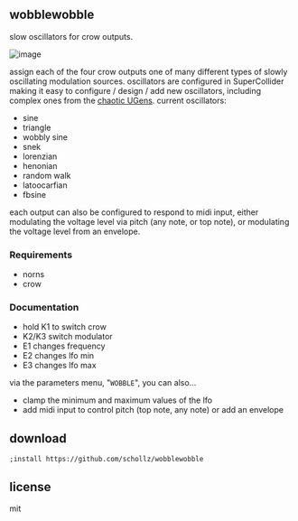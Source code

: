 ## wobblewobble

slow oscillators for crow outputs.

![image](https://user-images.githubusercontent.com/6550035/118399616-dee2bc80-b612-11eb-8594-5385cec7ea38.gif)

assign each of the four crow outputs one of many different types of slowly oscillating modulation sources. oscillators are configured in SuperCollider making it easy to configure / design / add new oscillators, including complex ones from the [chaotic UGens](https://doc.sccode.org/Browse.html#UGens%3EGenerators%3EChaotic). current oscillators:

- sine
- triangle
- wobbly sine
- snek
- lorenzian
- henonian
- random walk
- latoocarfian
- fbsine

each output can also be configured to respond to midi input, either modulating the voltage level via pitch (any note, or top note), or modulating the voltage level from an envelope.

### Requirements

- norns
- crow

### Documentation

- hold K1 to switch crow
- K2/K3 switch modulator
- E1 changes frequency
- E2 changes lfo min
- E3 changes lfo max

via the parameters menu, "`WOBBLE`", you can also...

- clamp the minimum and maximum values of the lfo
- add midi input to control pitch (top note, any note) or add an envelope

## download

```
;install https://github.com/schollz/wobblewobble
```

## license 

mit 




